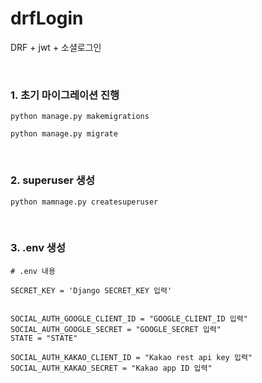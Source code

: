 # drfLogin
DRF + jwt + 소셜로그인

<br>


### 1. 초기 마이그레이션 진행

```python manage.py makemigrations```

```python manage.py migrate```

<br>

### 2. superuser 생성

```python mamnage.py createsuperuser```

<br>

### 3. .env 생성

```
# .env 내용
    
SECRET_KEY = 'Django SECRET_KEY 입력'


SOCIAL_AUTH_GOOGLE_CLIENT_ID = "GOOGLE_CLIENT_ID 입력"
SOCIAL_AUTH_GOOGLE_SECRET = "GOOGLE_SECRET 입력"
STATE = "STATE"

SOCIAL_AUTH_KAKAO_CLIENT_ID = "Kakao rest api key 입력"
SOCIAL_AUTH_KAKAO_SECRET = "Kakao app ID 입력" 
```
